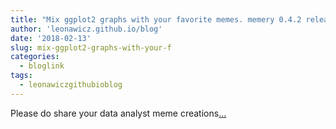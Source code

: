 ```yaml
---
title: "Mix ggplot2 graphs with your favorite memes. memery 0.4.2 released."
author: 'leonawicz.github.io/blog'
date: '2018-02-13'
slug: mix-ggplot2-graphs-with-your-f
categories:
  - bloglink
tags:
  - leonawiczgithubioblog
---
```


Please do share your data analyst meme creations[... <i class="fas fa-external-link-alt"></i>](https://leonawicz.github.io/blog/post/2018-02-09-mix-ggplot2-graphs-with-your-favorite-memes-memery-0-4-2-on-cran/)


